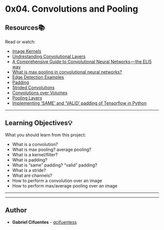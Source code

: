 # 0x04. Convolutions and Pooling

## Resources:books:
Read or watch:
* [Image Kernels](https://intranet.hbtn.io/rltoken/Qeq8i5dhkR9Tlp-IgFDzQw)
* [Undrestanding Convolutional Layers](https://intranet.hbtn.io/rltoken/g8kHsJFzC51whRSEupvidw)
* [A Comprehensive Guide to Convolutional Neural Networks — the ELI5 way](https://intranet.hbtn.io/rltoken/p6fuZqN3paK6UQSuuFZG-g)
* [What is max pooling in convolutional neural networks?](https://intranet.hbtn.io/rltoken/crEEAb4sDHc30ntPwY-qsQ)
* [Edge Detection Examples](https://intranet.hbtn.io/rltoken/nV4RcnhzFvjLfl7z2k5-Cw)
* [Padding](https://intranet.hbtn.io/rltoken/WZ_a9ntwdJ_AU51W46KOlw)
* [Strided Convolutions](https://intranet.hbtn.io/rltoken/yupMT890fCjD5XVyogDkmg)
* [Convolutions over Volumes](https://intranet.hbtn.io/rltoken/vdFQg1m-0BJ_s0lg8b3fkg)
* [Pooling Layers](https://intranet.hbtn.io/rltoken/Z0dPond1Oi9a04MiWsbgXA)
* [Implementing ‘SAME’ and ‘VALID’ padding of Tensorflow in Python](https://intranet.hbtn.io/rltoken/gJgrOuiHHqu6aNVZoX7iBA)

---
## Learning Objectives:bulb:
What you should learn from this project:

* What is a convolution?
* What is max pooling? average pooling?
* What is a kernel/filter?
* What is padding?
* What is “same” padding? “valid” padding?
* What is a stride?
* What are channels?
* How to perform a convolution over an image
* How to perform max/average pooling over an image

---
---

## Author
* **Gabriel Cifuentes** - [gcifuentess](https://github.com/gcifuentess)